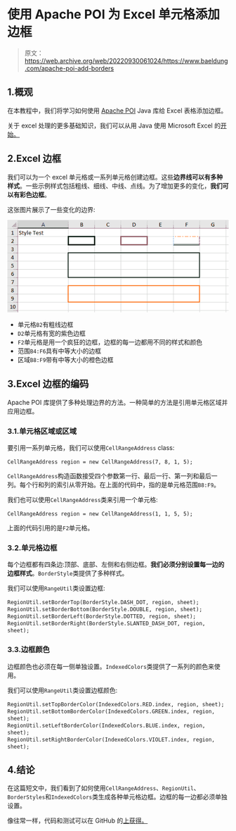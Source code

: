 # 使用 Apache POI 为 Excel 单元格添加边框

> 原文：<https://web.archive.org/web/20220930061024/https://www.baeldung.com/apache-poi-add-borders>

## 1.概观

在本教程中，我们将学习如何使用 [Apache POI](https://web.archive.org/web/20220524015028/https://poi.apache.org/) Java 库给 Excel 表格添加边框。

关于 excel 处理的更多基础知识，我们可以从用 Java 使用 Microsoft Excel 的[开始。](/web/20220524015028/https://www.baeldung.com/java-microsoft-excel)

## 2.Excel 边框

我们可以为一个 excel 单元格或一系列单元格创建边框。这些**边界线可以有多种样式**。一些示例样式包括粗线、细线、中线、点线。为了增加更多的变化，**我们可以有彩色边框**。

这张图片展示了一些变化的边界:

[![](img/f618b41444c90f9223b814b7ff809cba.png)](/web/20220524015028/https://www.baeldung.com/wp-content/uploads/2021/11/ExcelCellBorders.png)

*   单元格`B2`有粗线边框
*   `D2`单元格有宽的紫色边框
*   `F2`单元格是用一个疯狂的边框，边框的每一边都用不同的样式和颜色
*   范围`B4:F6`具有中等大小的边框
*   区域`B8:F9`带有中等大小的橙色边框

## 3.Excel 边框的编码

Apache POI 库提供了多种处理边界的方法。一种简单的方法是引用单元格区域并应用边框。

### 3.1.单元格区域或区域

要引用一系列单元格，我们可以使用`CellRangeAddress` class:

```
CellRangeAddress region = new CellRangeAddress(7, 8, 1, 5);
```

`CellRangeAddress`构造函数接受四个参数第一行、最后一行、第一列和最后一列。每个行和列的索引从零开始。在上面的代码中，指的是单元格范围`B8:F9`。

我们也可以使用`CellRangeAddress`类来引用一个单元格:

```
CellRangeAddress region = new CellRangeAddress(1, 1, 5, 5);
```

上面的代码引用的是`F2`单元格。

### 3.2.单元格边框

每个边框都有四条边:顶部、底部、左侧和右侧边框。**我们必须分别设置每一边的边框样式**。`BorderStyle`类提供了多种样式。

我们可以使用`RangeUtil`类设置边框:

```
RegionUtil.setBorderTop(BorderStyle.DASH_DOT, region, sheet);
RegionUtil.setBorderBottom(BorderStyle.DOUBLE, region, sheet);
RegionUtil.setBorderLeft(BorderStyle.DOTTED, region, sheet);
RegionUtil.setBorderRight(BorderStyle.SLANTED_DASH_DOT, region, sheet); 
```

### 3.3.边框颜色

边框颜色也必须在每一侧单独设置。`IndexedColors`类提供了一系列的颜色来使用。

我们可以使用`RangeUtil`类设置边框颜色:

```
RegionUtil.setTopBorderColor(IndexedColors.RED.index, region, sheet);
RegionUtil.setBottomBorderColor(IndexedColors.GREEN.index, region, sheet);
RegionUtil.setLeftBorderColor(IndexedColors.BLUE.index, region, sheet);
RegionUtil.setRightBorderColor(IndexedColors.VIOLET.index, region, sheet); 
```

## 4.结论

在这篇短文中，我们看到了如何使用`CellRangeAddress`、`RegionUtil`、`BorderStyles`和`IndexedColors`类生成各种单元格边框。边框的每一边都必须单独设置。

像往常一样，代码和测试可以在 GitHub 的[上获得。](https://web.archive.org/web/20220524015028/https://github.com/eugenp/tutorials/tree/master/apache-poi)